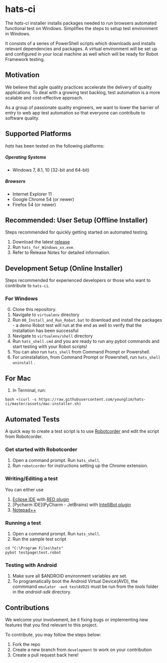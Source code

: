 # hats-ci

The *hats-ci* installer installs packages needed to run browsers automated functional test on Windows.
Simplifies the steps to setup test environment in Windows. 

It consists of a series of PowerShell scripts which downloads and installs relevant dependencies and packages.
A virtual environment will be set up and configured in your local machine as well which will be ready for Robot Framework testing.


## Motivation
We believe that agile quality practices accelerate the delivery of quality applications.
To deal with a growing test backlog, test automation is a more scalable and cost-effective approach.

As a group of passionate quality engineers, we want to lower the barrier of entry to web app test automation so that everyone can contribute to software quality.

## Supported Platforms
*hats* has been tested on the following platforms:

##### Operating Systems
* Windows 7, 8.1, 10 (32-bit and 64-bit)

##### Browsers
* Internet Explorer 11
* Google Chrome 54 (or newer)
* Firefox 54 (or newer)

## Recommended: User Setup (Offline Installer)
Steps recommended for quickly getting started on automated testing.
1. Download the latest [release](https://github.com/GovTechSG/hats-ci/releases)
2. Run `hats_for_Windows_xx.exe`.
3. Refer to Release Notes for detailed information.

## Development Setup (Online Installer)
Steps recommended for experienced developers or those who want to contribute to `hats-ci`.
### For Windows
0. Clone this repository.
1. Navigate to `virtualenv` directory 
2. Run `00_Install_and_Run_Robot.bat` to download and install the packages - a demo Robot test will run at the end as well to verify that the installation has been successful 
3. Navigate to `virtualenv/shell` directory
4. Run `hats_shell.cmd` and you are ready to run any pybot commands and start testing with your Robot scripts!
5. You can also run `hats_shell` from Command Prompt or Powershell.
6. For uninstallation, from Command Prompt or Powershell, run `hats_shell uninstall` .

## For Mac
1. In Terminal, run:

```
bash <(curl -s https://raw.githubusercontent.com/younglim/hats-ci/master/assets/mac-installer.sh)
```

## Automated Tests
A quick way to create a test script is to use [Robotcorder](http://bit.ly/hats-robotcorder) and edit the script from Robotcorder.

### Get started with Robotcorder
1. Open a command prompt. Run `hats_shell`. 
2. Run `robotcorder` for instructions setting up the Chrome extension.

### Writing/Editing a test
You can either use
1. [Eclipse IDE](https://eclipse.org/) with [RED plugin](https://github.com/nokia/RED)
2. [Pycharm IDE](PyCharm - JetBrains) with [IntelliBot plugin](https://plugins.jetbrains.com/plugin/7386-intellibot)
3. [Notepad++](https://notepad-plus-plus.org/)

### Running a test
1. Open a command prompt. Run `hats_shell`.
2. Run the sample test script
```
cd "C:\Program Files\hats"
pybot testpage\test.robot
```

### Testing with Android
1. Make sure all $ANDROID environment variables are set.
2. To programatically boot the Android Virtual Device(AVD), the commmand `emulator -avd testAVD25` must be run from the *tools* folder in the *android-sdk* directory.

## Contributions
We welcome your involvement, be it fixing bugs or implementing new features that you find relevant to this project.

To contribute, you may follow the steps below:
1. Fork the repo
2. Create a new branch from `development` to work on your contribution
3. Create a pull request back here!

